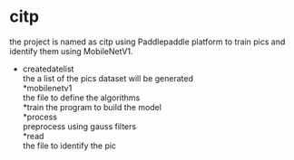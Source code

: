 # citp
the project is named as citp using Paddlepaddle platform to train pics and identify them using MobileNetV1.   
* createdatelist  
 the a list of the pics dataset will be generated  
 *mobilenetv1  
 the file to define the algorithms  
 *train
 the program to build the model  
 *process  
 preprocess using gauss filters  
 *read  
 the file to identify the pic  

